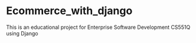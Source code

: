 # Ecommerce_with_django
This is an educational project for Enterprise Software Development CS551Q using Django
